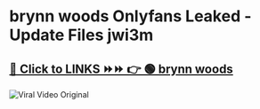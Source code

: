 
 # brynn woods Onlyfans Leaked - Update Files jwi3m

## <h2><a href="https://clipsfans.com/brynn_woods&ref=git">🔗 Click to LINKS ⏩⏩ 👉 🟢 brynn woods </a></h2>

<a href="https://clipsfans.com/brynn_woods&ref=git" rel="nofollow" data-target="animated-image.originalLink"><img src="https://i.ibb.co.com/xMMVF88/686577567.gif" alt="Viral Video Original" style="max-width: 100%; display: inline-block;" data-target="animated-image.originalImage"></a>


